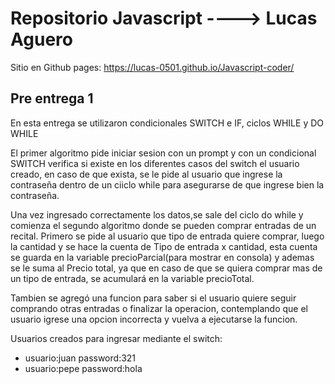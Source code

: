 # Repositorio Javascript ----> Lucas Aguero
Sitio en Github pages: https://lucas-0501.github.io/Javascript-coder/

## Pre entrega 1
En esta entrega se utilizaron condicionales SWITCH e IF, ciclos WHILE y DO WHILE

El primer algoritmo pide iniciar sesion con un prompt y con un condicional SWITCH verifica si existe en los diferentes casos del switch el usuario creado, en caso de que exista, se le pide al usuario que ingrese la contraseña dentro de un ciiclo while para asegurarse de que ingrese bien la contraseña.

Una vez ingresado correctamente los datos,se sale del ciclo do while y comienza el segundo algoritmo donde se pueden comprar entradas de un recital. Primero se pide al usuario que tipo de entrada quiere comprar, luego la cantidad y se hace la cuenta de 
Tipo de entrada x cantidad, esta cuenta se guarda en la variable precioParcial(para mostrar en consola) y ademas se le suma al Precio total, ya que en caso de que se quiera comprar mas de un tipo de entrada, se acumulará en la variable precioTotal.

Tambien se agregó una funcion para saber si el usuario quiere seguir comprando otras entradas o finalizar la operacion, contemplando que el usuario igrese una opcion incorrecta y vuelva a ejecutarse la funcion.


Usuarios creados para ingresar mediante el switch:
* usuario:juan password:321
* usuario:pepe password:hola
